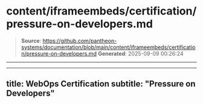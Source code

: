 # content/iframeembeds/certification/pressure-on-developers.md

> **Source**: https://github.com/pantheon-systems/documentation/blob/main/content/iframeembeds/certification/pressure-on-developers.md
> **Generated**: 2025-09-09 00:26:24

---

---
title: WebOps Certification
subtitle: "Pressure on Developers"
---

<Partial file="certification-guide/pressure-on-developers.md" />
